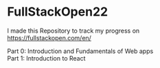 # FullStackOpen22
I made this Repository to track my progress on https://fullstackopen.com/en/ 

Part 0: Introduction and Fundamentals of Web apps <br>
Part 1:  Introduction to React